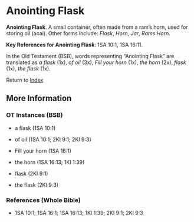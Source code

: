 # Anointing Flask
**Anointing Flask**. 
A small container, often made from a ram’s horn, used for storing oil (acai). 
Other forms include: 
*Flask*, *Horn*, *Jar*, *Rams Horn*. 


**Key References for Anointing Flask**: 
1SA 10:1, 1SA 16:11. 


In the Old Testament (BSB), words representing “Anointing Flask” are translated as 
*a flask* (1x), *of oil* (3x), *Fill your horn* (1x), *the horn* (2x), *flask* (1x), *the flask* (1x). 




Return to [Index](00-Index.md)

## More Information

### OT Instances (BSB)

* a flask (1SA 10:1)

* of oil (1SA 10:1; 2KI 9:1; 2KI 9:3)

* Fill your horn (1SA 16:1)

* the horn (1SA 16:13; 1KI 1:39)

* flask (2KI 9:1)

* the flask (2KI 9:3)



### References (Whole Bible)

* 1SA 10:1; 1SA 16:1; 1SA 16:13; 1KI 1:39; 2KI 9:1; 2KI 9:3



